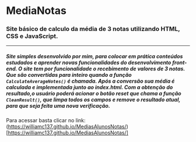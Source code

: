 # MediaNotas
### Site básico de calculo da média de 3 notas utilizando HTML, CSS e JavaScript.
------------------------
##### Site simples desenvolvido por mim, para colocar em prática conteúdos estudados e aprender novas funcionalidades do desenvolvimento front-end. O site tem por funcionalidade o recebimento de valores de 3 notas. Que são convertidas para inteiro quando a função ```CalculateAverageNotes()``` é chamada. Após a conversão sua média é calculada e implementada junto ao index.html. Com a obtenção do resultado,o usuário poderá acionar o botão reset que chama a função ```CleanResult()```, que limpa todos os campos e remove o resultado atual, para que seja feita uma nova verificação.

Para acessar basta clicar no link: (https://williamc137.github.io/MediasAlunosNotas/) [https://williamc137.github.io/MediasAlunosNotas/]
